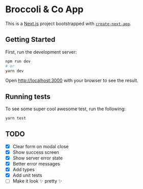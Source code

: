 # Broccoli & Co App

This is a [Next.js](https://nextjs.org/) project bootstrapped with [`create-next-app`](https://github.com/vercel/next.js/tree/canary/packages/create-next-app).

## Getting Started

First, run the development server:

```bash
npm run dev
# or
yarn dev
```

Open [http://localhost:3000](http://localhost:3000) with your browser to see the result.

## Running tests

To see some super cool awesome test, run the following:

```bash
yarn test
```

## TODO

- [x] Clear form on modal close
- [x] Show success screen
- [x] Show server error state
- [x] Better error messages
- [x] Add types
- [x] Add unit tests
- [ ] Make it look ✨ pretty ✨
